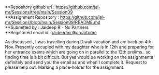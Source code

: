 **Repository github url : https://github.com/jai-mr/Sessions/tree/main/Session09 <br/>
**Assignment Repository : https://github.com/jai-mr/Sessions/blob/main/Session09/README.md <br/>
**Submitted by : Jaideep R - No Partners<br/>
**Registered email id : jaideepmr@gmail.com<br/>

As discussed , I was travelling during Diwali vacation and am back on 4th Nov. 
Presently occupied with my daughter who is in 12th and preparing for her entrance exams which are going on in parallel to the 12th prelims.. so finding time is a bit difficult. But yes would be working on the assignments definitely and send you the email as and when I complete it. Request to please help out. 
Marking a place-holder for the assignment.

